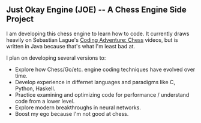## Just Okay Engine (JOE) -- A Chess Engine Side Project

I am developing this chess engine to learn how to code. It currently draws heavily on Sebastian Lague's [Coding Adventure: Chess](https://www.youtube.com/watch?v=U4ogK0MIzqk) videos, but is written in Java because that's what I'm least bad at.

I plan on developing several versions to:

* Explore how Chess/Go/etc. engine coding techniques have evolved over time.
* Develop experience in differnet languages and paradigms like C, Python, Haskell.
* Practice examining and optimizing code for performance / understand code from a lower level.
* Explore modern breakthroughs in neural networks.
* Boost my ego because I'm not good at chess.